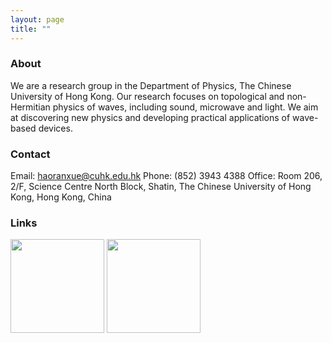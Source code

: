 ```yaml
---
layout: page
title: ""
---
```


### About

We are a research group in the Department of Physics, The Chinese University of Hong Kong. Our research focuses on topological and non-Hermitian physics of waves, including sound, microwave and light. We aim at discovering new physics and developing practical applications of wave-based devices.

### Contact
Email: haoranxue@cuhk.edu.hk
Phone: (852) 3943 4388
Office: Room 206, 2/F, Science Centre North Block, Shatin, The Chinese University of Hong Kong, Hong Kong, China

### Links

[<img src="https://github.com/user-attachments/assets/09fc65c0-d8ad-4fbb-bbf0-d4a362f237b9" width="150">](https://scholar.google.com/citations?user=NyAyLpIAAAAJ&hl=en)
[<img src="https://github.com/user-attachments/assets/6b616f05-f091-42a9-a947-647085e46206" width="150">](https://orcid.org/0000-0002-1040-1137)


